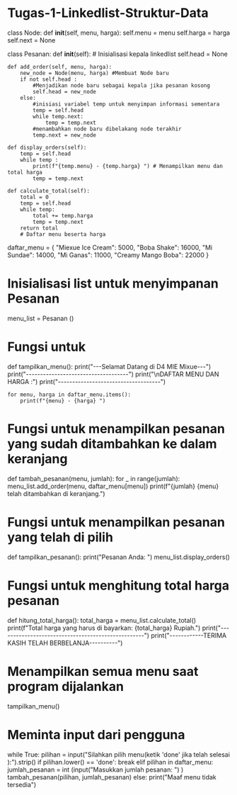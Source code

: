# Tugas-1-Linkedlist-Struktur-Data
class Node:
    def __init__(self, menu, harga):
        self.menu = menu
        self.harga = harga
        self.next = None

class Pesanan:
    def __init__(self):
        # Inisialisasi kepala linkedlist
        self.head = None

    def add_order(self, menu, harga):
        new_node = Node(menu, harga) #Membuat Node baru
        if not self.head :
            #Menjadikan node baru sebagai kepala jika pesanan kosong
            self.head = new_node
        else:
            #inisiasi variabel temp untuk menyimpan informasi sementara
            temp = self.head 
            while temp.next:
                temp = temp.next
            #menambahkan node baru dibelakang node terakhir
            temp.next = new_node
            
    def display_orders(self):
        temp = self.head
        while temp :
            print(f"{temp.menu} - {temp.harga} ") # Menampilkan menu dan total harga
            temp = temp.next
            
    def calculate_total(self):
        total = 0
        temp = self.head
        while temp:
            total += temp.harga
            temp = temp.next
        return total
        # Daftar menu beserta harga
daftar_menu = {
        "Miexue Ice Cream": 5000,
        "Boba Shake": 16000,
        "Mi Sundae": 14000,
        "Mi Ganas": 11000,
        "Creamy Mango Boba": 22000
}

# Inisialisasi list untuk menyimpanan Pesanan
menu_list = Pesanan ()

# Fungsi untuk 
def tampilkan_menu():
    print("---Selamat Datang di D4 MIE Mixue---")
    print("------------------------------------")
    print("\nDAFTAR MENU DAN HARGA :")
    print("------------------------------------")
    
    for menu, harga in daftar_menu.items():
        print(f"{menu} - {harga} ")

# Fungsi untuk menampilkan pesanan yang sudah ditambahkan ke dalam keranjang
def tambah_pesanan(menu, jumlah):
    for _ in range(jumlah):
        menu_list.add_order(menu, daftar_menu[menu])
    print(f"{jumlah} {menu} telah ditambahkan di keranjang.")
    
# Fungsi untuk menampilkan pesanan yang telah di pilih
def tampilkan_pesanan():
    print("Pesanan Anda: ")
    menu_list.display_orders()

# Fungsi untuk menghitung total harga pesanan
def hitung_total_harga():
    total_harga = menu_list.calculate_total()
    print(f"Total harga yang harus di bayarkan: {total_harga} Rupiah.")
    print("---------------------------------------------------")
    print("------------TERIMA KASIH TELAH BERBELANJA----------")

# Menampilkan semua menu saat program dijalankan 
tampilkan_menu()

# Meminta input dari pengguna
while True:
    pilihan = input("Silahkan pilih menu(ketik 'done' jika telah selesai ):").strip()
    if pilihan.lower() == 'done':
        break
    elif pilihan in daftar_menu:
        jumlah_pesanan = int (input("Masukkan jumlah pesanan: ") )
        tambah_pesanan(pilihan, jumlah_pesanan)
    else:
        print("Maaf menu tidak tersedia")


            
            
